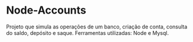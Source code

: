 # Node-Accounts
Projeto que simula as operações  de um banco, criação de conta, consulta do saldo,  depósito e saque. 
Ferramentas utilizadas: Node e Mysql.
